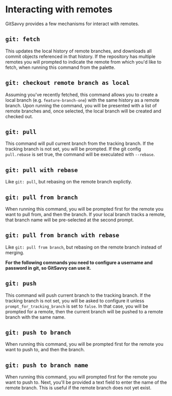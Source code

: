 # Interacting with remotes

GitSavvy provides a few mechanisms for interact with remotes.

## `git: fetch`

This updates the local history of remote branches, and downloads all commit objects referenced in that history. If the repository has multiple remotes you will prompted to indicate the remote from which you'd like to fetch, when running this command from the palette.

## `git: checkout remote branch as local`

Assuming you've recently fetched, this command allows you to create a local branch (e.g. `feature-branch-one`) with the same history as a remote branch.  Upon running the command, you will be presented with a list of remote branches and, once selected, the local branch will be created and checked out.

## `git: pull`

This command will pull current branch from the tracking branch. If the tracking branch is not set, you will be prompted. If the git config `pull.rebase` is set true, the command will be execulated with `--rebase`.


## `git: pull with rebase`

Like `git: pull`, but rebasing on the remote branch explictly.

## `git: pull from branch`

When running this command, you will be prompted first for the remote you want to pull from, and then the branch.  If your local branch tracks a remote, that branch name will be pre-selected at the second prompt.

## `git: pull from branch with rebase`

Like `git: pull from branch`, but rebasing on the remote branch instead of merging.

**For the following commands you need to configure a username and password in git, so GitSavvy can use it.**

## `git: push`

This command will push current branch to the tracking branch. If the tracking branch is not set, you will be asked to configure it unless `prompt_for_tracking_branch` is set to `false`. In that case, you will be prompted for a remote, then the current branch will be pushed to a remote branch with the same name.

## `git: push to branch`

When running this command, you will be prompted first for the remote you want to push to, and then the branch.

## `git: push to branch name`

When running this command, you will prompted first for the remote you want to push to.  Next, you'll be provided a text field to enter the name of the remote branch.  This is useful if the remote branch does not yet exist.
